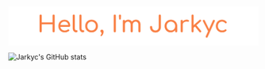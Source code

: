 <img src="./assets/readme_header.png" align="middle" alt="Hello, I am Jarkyc!">



<!--
**Jarkyc/jarkyc** is a ✨ _special_ ✨ repository because its `README.md` (this file) appears on your GitHub profile.

Here are some ideas to get you started:

- 🔭 I’m currently working on ...
- 🌱 I’m currently learning ...
- 👯 I’m looking to collaborate on ...
- 🤔 I’m looking for help with ...
- 💬 Ask me about ...
- 📫 How to reach me: ...
- 😄 Pronouns: ...
- ⚡ Fun fact: ...
-->

![Jarkyc's GitHub stats](https://github-readme-stats.vercel.app/api?username=jarkyc&count_private=true)
